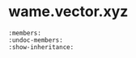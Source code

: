 # wame.vector.xyz
    
```{automodule} wame.vector.xyz
:members:
:undoc-members:
:show-inheritance:
```